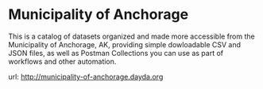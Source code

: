 # Municipality of Anchorage

This is a catalog of datasets organized and made more accessible from the Municipality of Anchorage, AK, providing simple dowloadable CSV and JSON files, as well as Postman Collections you can use as part of workflows and other automation.

url: http://municipality-of-anchorage.dayda.org

